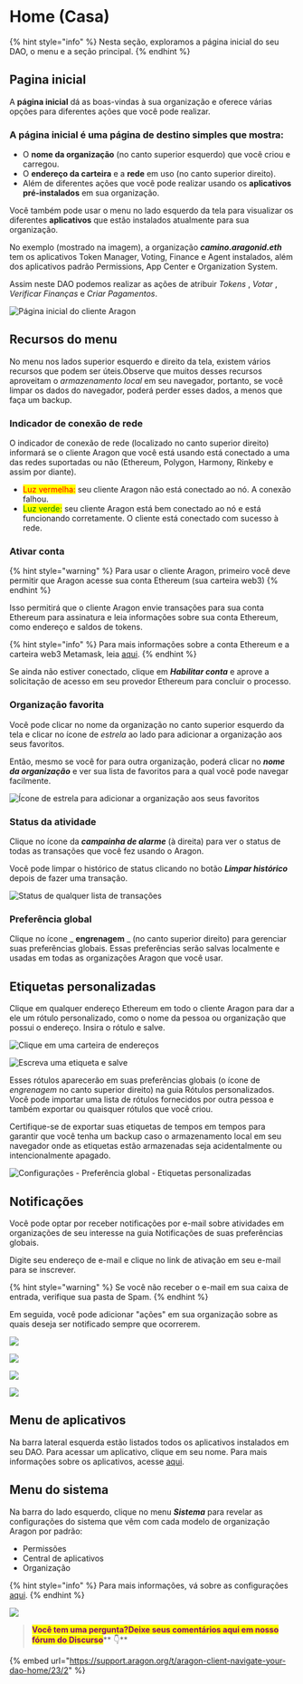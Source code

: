 # Home (Casa)

{% hint style="info" %}
Nesta seção, exploramos a página inicial do seu DAO, o menu e a seção principal.
{% endhint %}

## Pagina inicial <a href="#home-page" id="home-page"></a>

A **página inicial** dá as boas-vindas à sua organização e oferece várias opções para diferentes ações que você pode realizar.

### A página inicial é uma página de destino simples que mostra: <a href="#the-home-page-is-a-simple-landing-page-that-shows-you" id="the-home-page-is-a-simple-landing-page-that-shows-you"></a>

* O **nome da organização** (no canto superior esquerdo) que você criou e carregou.
* O **endereço da carteira** e a **rede** em uso (no canto superior direito).
* Além de diferentes ações que você pode realizar usando os **aplicativos pré-instalados** em sua organização.

Você também pode usar o menu no lado esquerdo da tela para visualizar os diferentes **aplicativos** que estão instalados atualmente para sua organização.

No exemplo (mostrado na imagem), a organização _**camino.aragonid.eth**_ tem os aplicativos Token Manager, Voting, Finance e Agent instalados, além dos aplicativos padrão Permissions, App Center e Organization System.

Assim neste DAO podemos realizar as ações de atribuir _Tokens_ , _Votar_ , _Verificar Finanças_ e _Criar Pagamentos_.

![Página inicial do cliente Aragon](https://d33v4339jhl8k0.cloudfront.net/docs/assets/5c98a4fe0428633d2cf3fcf7/images/5d86746c04286364bc8f65bf/file-xfmyJqyDNO.png)

## Recursos do menu <a href="#menu-features" id="menu-features"></a>

No menu nos lados superior esquerdo e direito da tela, existem vários recursos que podem ser úteis.Observe que muitos desses recursos aproveitam o _armazenamento local_ em seu navegador, portanto, se você limpar os dados do navegador, poderá perder esses dados, a menos que faça um backup.

### Indicador de conexão de rede <a href="#network-connection-indicator" id="network-connection-indicator"></a>

O indicador de conexão de rede (localizado no canto superior direito) informará se o cliente Aragon que você está usando está conectado a uma das redes suportadas ou não (Ethereum, Polygon, Harmony, Rinkeby e assim por diante).

* <mark style="color:red;">Luz vermelha:</mark> seu cliente Aragon não está conectado ao nó. A conexão falhou.
* <mark style="color:green;">Luz verde:</mark> seu cliente Aragon está bem conectado ao nó e está funcionando corretamente. O cliente está conectado com sucesso à rede.

### Ativar conta <a href="#enable-account" id="enable-account"></a>

{% hint style="warning" %}
Para usar o cliente Aragon, primeiro você deve permitir que Aragon acesse sua conta Ethereum (sua carteira web3)
{% endhint %}

Isso permitirá que o cliente Aragon envie transações para sua conta Ethereum para assinatura e leia informações sobre sua conta Ethereum, como endereço e saldos de tokens.

{% hint style="info" %}
Para mais informações sobre a conta Ethereum e a carteira web3 Metamask, leia [aqui](../../set-up-metamask/).
{% endhint %}

Se ainda não estiver conectado, clique em _**Habilitar conta**_ e aprove a solicitação de acesso em seu provedor Ethereum para concluir o processo.

### Organização favorita <a href="#favorite-organization" id="favorite-organization"></a>

Você pode clicar no nome da organização no canto superior esquerdo da tela e clicar no ícone de _estrela_ ao lado para adicionar a organização aos seus favoritos.

Então, mesmo se você for para outra organização, poderá clicar no _**nome da organização**_ e ver sua lista de favoritos para a qual você pode navegar facilmente.

![Ícone de estrela para adicionar a organização aos seus favoritos](https://d33v4339jhl8k0.cloudfront.net/docs/assets/5c98a4fe0428633d2cf3fcf7/images/5d8674e82c7d3a7e9ae174a3/file-nGxht8KRpF.png)

### Status da atividade <a href="#activity-status" id="activity-status"></a>

Clique no ícone da _**campainha de alarme**_ (à direita) para ver o status de todas as transações que você fez usando o Aragon.

Você pode limpar o histórico de status clicando no botão _**Limpar histórico**_ depois de fazer uma transação.

![Status de qualquer lista de transações](https://d33v4339jhl8k0.cloudfront.net/docs/assets/5c98a4fe0428633d2cf3fcf7/images/5d8674fd2c7d3a7e9ae174a4/file-Bb4iqf37Ue.png)

### Preferência global <a href="#global-preference" id="global-preference"></a>

Clique no ícone \_ **engrenagem** \_ (no canto superior direito) para gerenciar suas preferências globais. Essas preferências serão salvas localmente e usadas em todas as organizações Aragon que você usar.

## **Etiquetas personalizadas** <a href="#custom-labels" id="custom-labels"></a>

Clique em qualquer endereço Ethereum em todo o cliente Aragon para dar a ele um rótulo personalizado, como o nome da pessoa ou organização que possui o endereço. Insira o rótulo e salve.

![Clique em uma carteira de endereços](<../../../.gitbook/assets/Schermata 2022-02-04 alle 15.20.25.png>)

![Escreva uma etiqueta e salve](<../../../.gitbook/assets/Schermata 2022-02-04 alle 15.19.17.png>)

Esses rótulos aparecerão em suas preferências globais (o ícone de _engrenagem_ no canto superior direito) na guia Rótulos personalizados. Você pode importar uma lista de rótulos fornecidos por outra pessoa e também exportar ou quaisquer rótulos que você criou.

Certifique-se de exportar suas etiquetas de tempos em tempos para garantir que você tenha um backup caso o armazenamento local em seu navegador onde as etiquetas estão armazenadas seja acidentalmente ou intencionalmente apagado.

![Configurações - Preferência global - Etiquetas personalizadas](<../../../.gitbook/assets/Schermata 2022-02-04 alle 15.26.22.png>)

## **Notificações** <a href="#notifications" id="notifications"></a>

Você pode optar por receber notificações por e-mail sobre atividades em organizações de seu interesse na guia Notificações de suas preferências globais.

Digite seu endereço de e-mail e clique no link de ativação em seu e-mail para se inscrever.

{% hint style="warning" %}
Se você não receber o e-mail em sua caixa de entrada, verifique sua pasta de Spam.
{% endhint %}

Em seguida, você pode adicionar "ações" em sua organização sobre as quais deseja ser notificado sempre que ocorrerem.

![](<../../../.gitbook/assets/Schermata 2022-02-04 alle 15.33.22.png>)

![](<../../../.gitbook/assets/Schermata 2022-02-04 alle 15.35.56.png>)

![](../../../.gitbook/assets/file-gVxhisVskv.png)

![](../../../.gitbook/assets/file-zm2zN621Oj.png)

## **Menu de aplicativos** <a href="#apps-menu" id="apps-menu"></a>

Na barra lateral esquerda estão listados todos os aplicativos instalados em seu DAO. Para acessar um aplicativo, clique em seu nome. Para mais informações sobre os aplicativos, acesse [aqui](what-are-apps/).

## **Menu do sistema** <a href="#system-menu" id="system-menu"></a>

Na barra do lado esquerdo, clique no menu _**Sistema**_ para revelar as configurações do sistema que vêm com cada modelo de organização Aragon por padrão:

* Permissões
* Central de aplicativos
* Organização

{% hint style="info" %}
Para mais informações, vá sobre as configurações [aqui](system-setting/).
{% endhint %}

![](https://d33v4339jhl8k0.cloudfront.net/docs/assets/5c98a4fe0428633d2cf3fcf7/images/5d86746c04286364bc8f65bf/file-xfmyJqyDNO.png)

> <mark style="color:purple;">**Você tem uma pergunta?Deixe seus comentários aqui em nosso fórum do Discurso**</mark>** 👇**

{% embed url="https://support.aragon.org/t/aragon-client-navigate-your-dao-home/23/2" %}
